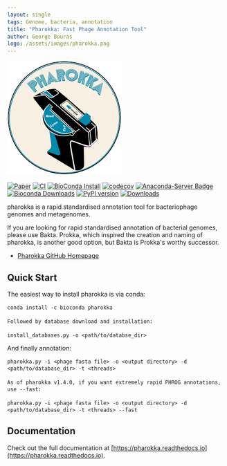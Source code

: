 ```yaml
---
layout: single
tags: Genome, bacteria, annotation
title: "Pharokka: Fast Phage Annotation Tool"
author: George Bouras
logo: /assets/images/pharokka.png
---
```


![](/assets/images/pharokka.png)

[![Paper](https://img.shields.io/badge/paper-Bioinformatics-teal.svg?style=flat-square&maxAge=3600)](https://doi.org/10.1093/bioinformatics/btac776)
[![CI](https://github.com/gbouras13/pharokka/actions/workflows/ci.yaml/badge.svg)](https://github.com/gbouras13/pharokka/actions/workflows/ci.yaml)
[![BioConda Install](https://img.shields.io/conda/dn/bioconda/pharokka.svg?style=flag&label=BioConda%20install)](https://anaconda.org/bioconda/pharokka)
[![codecov](https://codecov.io/gh/gbouras13/pharokka/branch/master/graph/badge.svg?token=4B1T2PGM9V)](https://codecov.io/gh/gbouras13/pharokka)
[![Anaconda-Server Badge](https://anaconda.org/bioconda/pharokka/badges/version.svg)](https://anaconda.org/bioconda/pharokka)
[![Bioconda Downloads](https://img.shields.io/conda/dn/bioconda/pharokka)](https://img.shields.io/conda/dn/bioconda/pharokka)
[![PyPI version](https://badge.fury.io/py/pharokka.svg)](https://badge.fury.io/py/pharokka)
[![Downloads](https://static.pepy.tech/badge/pharokka)](https://pepy.tech/project/pharokka)

pharokka is a rapid standardised annotation tool for bacteriophage genomes and metagenomes.

If you are looking for rapid standardised annotation of bacterial genomes, please use Bakta. Prokka, which inspired the creation and naming of pharokka, is another good option, but Bakta is Prokka's worthy successor.

- [Pharokka GitHub Homepage](https://github.com/gbouras13/pharokka)

## Quick Start
The easiest way to install pharokka is via conda:

```shell
conda install -c bioconda pharokka

Followed by database download and installation:

install_databases.py -o <path/to/databse_dir>
```

And finally annotation:

```shell
pharokka.py -i <phage fasta file> -o <output directory> -d <path/to/database_dir> -t <threads>

As of pharokka v1.4.0, if you want extremely rapid PHROG annotations, use --fast:

pharokka.py -i <phage fasta file> -o <output directory> -d <path/to/database_dir> -t <threads> --fast
```

## Documentation
Check out the full documentation at [https://pharokka.readthedocs.io](https://pharokka.readthedocs.io).